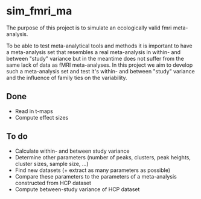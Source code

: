 # sim_fmri_ma
The purpose of this project is to simulate an ecologically valid fmri meta-analysis.  

To be able to test meta-analytical tools and methods it is important to have a meta-analysis set that resembles a real meta-analysis in within- and between "study" variance but in the meantime does not suffer from the same lack of data as fMRI meta-analyses. In this project we aim to develop such a meta-analysis set and test it's within- and between "study" variance and the influence of family ties on the variability.  

## Done
* Read in t-maps  
* Compute effect sizes  

## To do
* Calculate within- and between study variance  
* Determine other parameters (number of peaks, clusters, peak heights, cluster sizes, sample size, ...)  
* Find new datasets (+ extract as many parameters as possible)
* Compare these parameters to the parameters of a meta-analysis constructed from HCP dataset
* Compute between-study variance of HCP dataset
